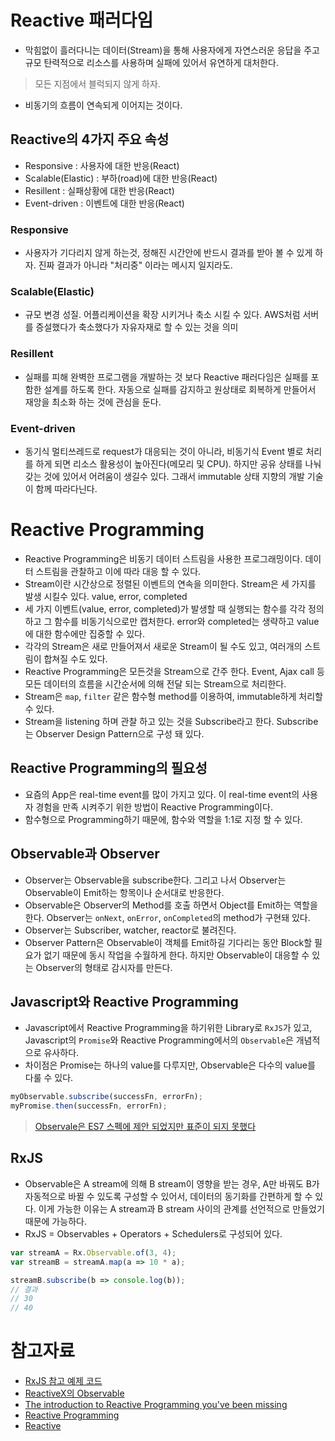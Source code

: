 # Reactive 패러다임
- 막힘없이 흘러다니는 데이터(Stream)을 통해 사용자에게 자연스러운 응답을 주고 규모 탄력적으로 리소스를 사용하며 실패에 있어서 유연하게 대처한다.
> 모든 지점에서 블럭되지 않게 하자.
- 비동기의 흐름이 연속되게 이어지는 것이다.

## Reactive의 4가지 주요 속성
- Responsive : 사용자에 대한 반응(React)
- Scalable(Elastic) : 부하(road)에 대한 반응(React)
- Resillent : 실패상황에 대한 반응(React)
- Event-driven : 이벤트에 대한 반응(React)

### Responsive
- 사용자가 기다리지 않게 하는것, 정해진 시간안에 반드시 결과를 받아 볼 수 있게 하자. 진짜 결과가 아니라 "처리중" 이라는 메시지 일지라도.

### Scalable(Elastic)
- 규모 변경 성질. 어플리케이션을 확장 시키거나 축소 시킬 수 있다. AWS처럼 서버를 증설했다가 축소했다가 자유자재로 할 수 있는 것을 의미

### Resillent
- 실패를 피해 완벽한 프로그램을 개발하는 것 보다 Reactive 패러다임은 실패를 포함한 설계를 하도록 한다. 자동으로 실패를 감지하고 원상태로 회복하게 만들어서 재앙을 최소화 하는 것에 관심을 둔다.

### Event-driven 
- 동기식 멀티쓰레드로 request가 대응되는 것이 아니라, 비동기식 Event 별로 처리를 하게 되면 리소스 활용성이 높아진다(메모리 및 CPU). 하지만 공유 상태를 나눠갖는 것에 있어서 어려움이 생길수 있다. 그래서 immutable 상태 지향의 개발 기술이 함께 따라다닌다.

# Reactive Programming 
- Reactive Programming은 비동기 데이터 스트림을 사용한 프로그래밍이다. 데이터 스트림을 관찰하고 이에 따라 대응 할 수 있다.
- Stream이란 시간상으로 정렬된 이벤트의 연속을 의미한다. Stream은 세 가지를 발생 시킬수 있다. value, error, completed
- 세 가지 이벤트(value, error, completed)가 발생할 때 실행되는 함수를 각각 정의하고 그 함수를 비동기식으로만 캡처한다. error와 completed는 생략하고 value에 대한 함수에만 집중할 수 있다.
- 각각의 Stream은 새로 만들어져서 새로운 Stream이 될 수도 있고, 여러개의 스트림이 합쳐질 수도 있다.
- Reactive Programming은 모든것을 Stream으로 간주 한다. Event, Ajax call 등 모든 데이터의 흐름을 시간순서에 의해 전달 되는 Stream으로 처리한다.
- Stream은 `map`, `filter` 같은 함수형 method를 이용하여, immutable하게 처리할 수 있다.
- Stream을 listening 하며 관찰 하고 있는 것을 Subscribe라고 한다. Subscribe는 Observer Design Pattern으로 구성 돼 있다.

## Reactive Programming의 필요성
- 요즘의 App은 real-time event를 많이 가지고 있다. 이 real-time event의 사용자 경험을 만족 시켜주기 위한 방법이 Reactive Programming이다.
- 함수형으로 Programming하기 때문에, 함수와 역할을 1:1로 지정 할 수 있다.

## Observable과 Observer
- Observer는 Observable을 subscribe한다. 그리고 나서 Observer는 Observable이 Emit하는 항목이나 순서대로 반응한다.
- Observable은 Observer의 Method를 호출 하면서 Object를 Emit하는 역할을 한다. Observer는 `onNext`, `onError`, `onCompleted`의 method가 구현돼 있다.
- Observer는 Subscriber, watcher, reactor로 불려진다.
- Observer Pattern은 Observable이 객체를 Emit하길 기다리는 동안 Block할 필요가 없기 때문에 동시 작업을 수월하게 한다. 하지만 Observable이 대응할 수 있는 Observer의 형태로 감시자를 만든다.


## Javascript와 Reactive Programming
- Javascript에서 Reactive Programming을 하기위한 Library로 `RxJS`가 있고, Javascript의 `Promise`와 Reactive Programming에서의 `Observable`은 개념적으로 유사하다.
- 차이점은 Promise는 하나의 value를 다루지만, Observable은 다수의 value를 다룰 수 있다.

```js
myObservable.subscribe(successFn, errorFn);
myPromise.then(successFn, errorFn);
``` 
> [Observale은 ES7 스펙에 제안 되었지만 표준이 되지 못했다](https://developer.mozilla.org/en-US/docs/Web/JavaScript/Reference/Global_Objects/Object/observe)

## RxJS
- Observable은 A stream에 의해 B stream이 영향을 받는 경우, A만 바꿔도 B가 자동적으로 바뀔 수 있도록 구성할 수 있어서, 데이터의 동기화를 간편하게 할 수 있다. 이게 가능한 이유는 A stream과 B stream 사이의 관계를 선언적으로 만들었기 때문에 가능하다.
- RxJS = Observables + Operators + Schedulers로 구성되어 있다.
```js
var streamA = Rx.Observable.of(3, 4);
var streamB = streamA.map(a => 10 * a);

streamB.subscribe(b => console.log(b));
// 결과
// 30
// 40
```
# 참고자료
- [RxJS 참고 예제 코드](http://jsbin.com/pekemu/edit?html,css,js,console,output)
- [ReactiveX의 Observable](http://reactivex.io/documentation/observable.html)
- [The introduction to Reactive Programming you've been missing](https://gist.github.com/staltz/868e7e9bc2a7b8c1f754)
- [Reactive Programming](http://sculove.github.io/blog/2016/06/22/Reactive-Programming/)
- [Reactive](http://hamait.tistory.com/761)